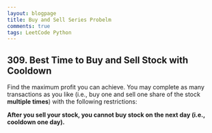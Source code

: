 ```yaml
---
layout: blogpage
title: Buy and Sell Series Probelm
comments: true
tags: LeetCode Python
---
```




## 309. Best Time to Buy and Sell Stock with Cooldown

Find the maximum profit you can achieve. You may complete as many transactions as you like (i.e., buy one and sell one share of the stock **multiple times**) with the following restrictions:

**After you sell your stock, you cannot buy stock on the next day (i.e., cooldown one day).**

